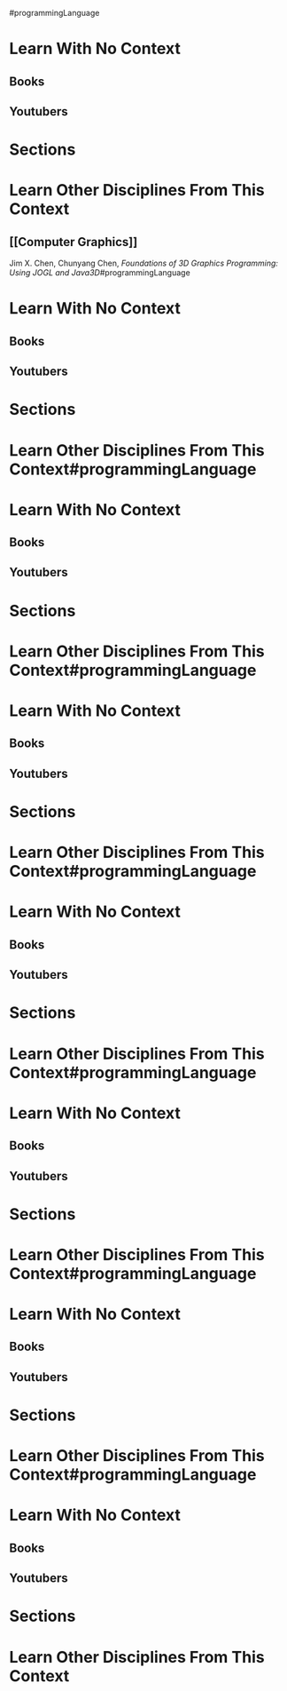 #programmingLanguage
# Learn With No Context 
## Books

## Youtubers


# Sections

# Learn Other Disciplines From This Context
## [[Computer Graphics]]
Jim X. Chen, Chunyang Chen, *Foundations of 3D Graphics Programming: Using JOGL and Java3D*#programmingLanguage
# Learn With No Context 
## Books

## Youtubers


# Sections

# Learn Other Disciplines From This Context#programmingLanguage
# Learn With No Context 
## Books

## Youtubers


# Sections

# Learn Other Disciplines From This Context#programmingLanguage
# Learn With No Context 
## Books

## Youtubers


# Sections

# Learn Other Disciplines From This Context#programmingLanguage
# Learn With No Context 
## Books

## Youtubers


# Sections

# Learn Other Disciplines From This Context#programmingLanguage
# Learn With No Context 
## Books

## Youtubers


# Sections

# Learn Other Disciplines From This Context#programmingLanguage
# Learn With No Context 
## Books

## Youtubers


# Sections

# Learn Other Disciplines From This Context#programmingLanguage
# Learn With No Context 
## Books

## Youtubers


# Sections

# Learn Other Disciplines From This Context